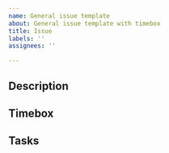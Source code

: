 ```yaml
---
name: General issue template
about: General issue template with timebox
title: Issue
labels: ''
assignees: ''

---
```


## Description

## Timebox

## Tasks
